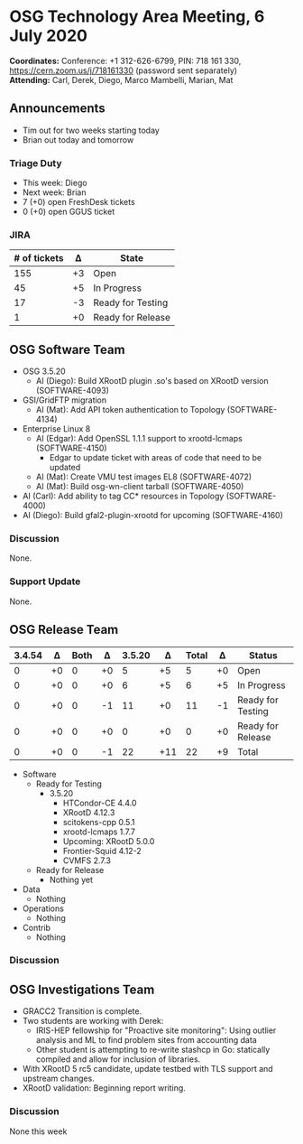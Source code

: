 # OSG Technology Area Meeting, 6 July 2020

**Coordinates:** Conference: +1 312-626-6799, PIN: 718 161 330, <https://cern.zoom.us/j/718161330> (password sent separately)  
**Attending:**   Carl, Derek, Diego, Marco Mambelli, Marian, Mat


## Announcements

-   Tim out for two weeks starting today
-   Brian out today and tomorrow


### Triage Duty

-   This week: Diego
-   Next week: Brian
-   7 (+0) open FreshDesk tickets
-   0 (+0) open GGUS ticket


### JIRA

| # of tickets | &Delta; | State             |
|------------- |-------- |------------------ |
| 155          | +3      | Open              |
| 45           | +5      | In Progress       |
| 17           | -3      | Ready for Testing |
| 1            | +0      | Ready for Release |


## OSG Software Team

-   OSG 3.5.20
    -   AI (Diego): Build XRootD plugin .so's based on XRootD version (SOFTWARE-4093)
-   GSI/GridFTP migration
    -   AI (Mat): Add API token authentication to Topology (SOFTWARE-4134)
-   Enterprise Linux 8
    -   AI (Edgar): Add OpenSSL 1.1.1 support to xrootd-lcmaps (SOFTWARE-4150)
        - Edgar to update ticket with areas of code that need to be updated
    -   AI (Mat): Create VMU test images EL8 (SOFTWARE-4072)
    -   AI (Mat): Build osg-wn-client tarball (SOFTWARE-4050)
-   AI (Carl): Add ability to tag CC\* resources in Topology (SOFTWARE-4000)
-   AI (Diego): Build gfal2-plugin-xrootd for upcoming (SOFTWARE-4160)



### Discussion

None.


### Support Update

None.





## OSG Release Team

| 3.4.54 | &Delta; | Both | &Delta; | 3.5.20 | &Delta; | Total | &Delta; | Status            |
| ------ | ------- | ---- | ------- | ------ | ------- | ----- | ------- | ----------------- |
| 0      | +0      | 0    | +0      | 5      | +5      | 5     | +0      | Open              |
| 0      | +0      | 0    | +0      | 6      | +5      | 6     | +5      | In Progress       |
| 0      | +0      | 0    | -1      | 11     | +0      | 11    | -1      | Ready for Testing |
| 0      | +0      | 0    | +0      | 0      | +0      | 0     | +0      | Ready for Release |
| 0      | +0      | 0    | -1      | 22     | +11     | 22    | +9      | Total             |

-   Software
    -   Ready for Testing
        -   3.5.20
            -   HTCondor-CE 4.4.0
            -   XRootD 4.12.3
            -   scitokens-cpp 0.5.1
            -   xrootd-lcmaps 1.7.7
            -   Upcoming: XRootD 5.0.0
            -   Frontier-Squid 4.12-2
            -   CVMFS 2.7.3
    -   Ready for Release
        -   Nothing yet
-   Data
    -   Nothing
-   Operations
    -   Nothing
-   Contrib
    -   Nothing


### Discussion


## OSG Investigations Team

-   GRACC2 Transition is complete.
-   Two students are working with Derek:
    - IRIS-HEP fellowship for "Proactive site monitoring": Using outlier analysis and ML to find problem sites from accounting data
    - Other student is attempting to re-write stashcp in Go: statically compiled and allow for inclusion of libraries.
-   With XRootD 5 rc5 candidate, update testbed with TLS support and upstream changes.
-   XRootD validation: Beginning report writing.


### Discussion

None this week
